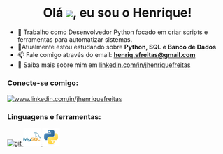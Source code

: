 <h1 align="center">Olá <img src="https://media.giphy.com/media/hvRJCLFzcasrR4ia7z/giphy.gif" width="5%"></a>, eu sou o Henrique!</h1> 

- 🔭 Trabalho como Desenvolvedor Python focado em criar scripts e ferramentas para automatizar sistemas.
- 🌱Atualmente estou estudando sobre **Python, SQL e Banco de Dados**
- 📫 Fale comigo através do email: **henriq.sfreitas@gmail.com**
- 📄 Saiba mais sobre mim em [linkedin.com/in/jhenriquefreitas](https://www.linkedin.com/in/jhenriquefreitas)

<h3 align="left">Conecte-se comigo:</h3>
<p align="left">
<a href="https://linkedin.com/in/www.linkedin.com/in/jhenriquefreitas" target="blank"><img align="center" src="https://raw.githubusercontent.com/rahuldkjain/github-profile-readme-generator/master/src/images/icons/Social/linked-in-alt.svg" alt="www.linkedin.com/in/jhenriquefreitas" height="30" width="40" /></a>
</p>

<h3 align="left">Linguagens e ferramentas:</h3>
<p align="left"> <a href="https://git-scm.com/" target="_blank" rel="noreferrer"> <img src="https://www.vectorlogo.zone/logos/git-scm/git-scm-icon.svg" alt="git" width="40" height="40"/> </a> <a href="https://www.mysql.com/" target="_blank" rel="noreferrer"> <img src="https://raw.githubusercontent.com/devicons/devicon/master/icons/mysql/mysql-original-wordmark.svg" alt="mysql" width="40" height="40"/> </a> <a href="https://www.python.org" target="_blank" rel="noreferrer"> <img src="https://raw.githubusercontent.com/devicons/devicon/master/icons/python/python-original.svg" alt="python" width="40" height="40"/> </a> </p>


<!--
**henriqsf/henriqsf** is a ✨ _special_ ✨ repository because its `README.md` (this file) appears on your GitHub profile.

Here are some ideas to get you started:

- 🔭 I’m currently working on ...
- 🌱 I’m currently learning ...
- 👯 I’m looking to collaborate on ...
- 🤔 I’m looking for help with ...
- 💬 Ask me about ...
- 📫 How to reach me: ...
- 😄 Pronouns: ...
- ⚡ Fun fact: ...
-->

